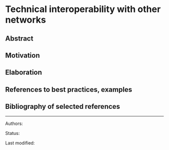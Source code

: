 # Technical interoperability with other networks

## Abstract

## Motivation

## Elaboration

## References to best practices, examples

## Bibliography of selected references

***

Authors: 

Status:  

Last modified: